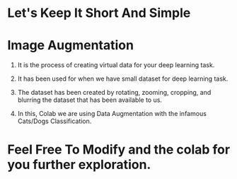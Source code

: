 # Let's Keep It Short And Simple
# Image Augmentation
1. It is the process of creating virtual data for your deep learning task.

2. It has been used for when we have small dataset for deep learning task.

3. The dataset has been created by rotating, zooming, cropping, and blurring the dataset that has been available to us.

4. In this, Colab we are using Data Augmentation with the infamous Cats/Dogs Classification.

# Feel Free To Modify and the colab for you further exploration.
